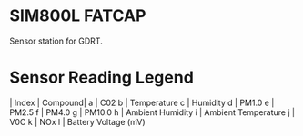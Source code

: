 # SIM800L FATCAP
Sensor station for GDRT.
# Sensor Reading Legend
| Index | Compound|
a | C02
b | Temperature 
c | Humidity
d | PM1.0
e | PM2.5
f | PM4.0
g | PM10.0
h | Ambient Humidity
i | Ambient Temperature
j | V0C
k | NOx
l | Battery Voltage (mV)
